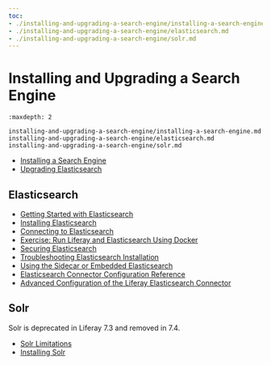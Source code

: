```yaml
---
toc:
- ./installing-and-upgrading-a-search-engine/installing-a-search-engine.md
- ./installing-and-upgrading-a-search-engine/elasticsearch.md
- ./installing-and-upgrading-a-search-engine/solr.md
---
```

# Installing and Upgrading a Search Engine

```{toctree}
:maxdepth: 2

installing-and-upgrading-a-search-engine/installing-a-search-engine.md
installing-and-upgrading-a-search-engine/elasticsearch.md
installing-and-upgrading-a-search-engine/solr.md
```
- [Installing a Search Engine](./installing-and-upgrading-a-search-engine/installing-a-search-engine.md)
- [Upgrading Elasticsearch](./installing-and-upgrading-a-search-engine/elasticsearch/upgrading-elasticsearch.md)

## Elasticsearch

- [Getting Started with Elasticsearch](installing-and-upgrading-a-search-engine/elasticsearch/getting-started-with-elasticsearch.md)
- [Installing Elasticsearch](installing-and-upgrading-a-search-engine/elasticsearch/installing-elasticsearch.md)
- [Connecting to Elasticsearch](installing-and-upgrading-a-search-engine/elasticsearch/connecting-to-elasticsearch.md)
- [Exercise: Run Liferay and Elasticsearch Using Docker](installing-and-upgrading-a-search-engine/elasticsearch/exercise-run-liferay-and-elasticsearch-using-docker.md)
- [Securing Elasticsearch](installing-and-upgrading-a-search-engine/elasticsearch/securing-elasticsearch.md)
- [Troubleshooting Elasticsearch Installation](installing-and-upgrading-a-search-engine/elasticsearch/troubleshooting-elasticsearch-installation.md)
- [Using the Sidecar or Embedded Elasticsearch](installing-and-upgrading-a-search-engine/elasticsearch/using-the-sidecar-or-embedded-elasticsearch.md)
- [Elasticsearch Connector Configuration Reference](installing-and-upgrading-a-search-engine/elasticsearch/elasticsearch-connector-configuration-reference.md)
- [Advanced Configuration of the Liferay Elasticsearch Connector](installing-and-upgrading-a-search-engine/elasticsearch/advanced-configuration-of-the-liferay-elasticsearch-connector.md)

## Solr

Solr is deprecated in Liferay 7.3 and removed in 7.4.

- [Solr Limitations](installing-and-upgrading-a-search-engine/solr/solr-limitations.md)
- [Installing Solr](installing-and-upgrading-a-search-engine/solr/installing-solr.md)
